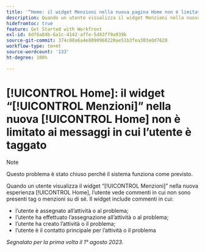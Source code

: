 ```yaml
---
title: '“Home: il widget Menzioni nella nuova pagina Home non è limitato ai messaggi in cui l’utente viene taggato.”'
description: Quando un utente visualizza il widget Menzioni nella nuova esperienza Home, l’utente vede commenti in cui non sono presenti tag o menzioni su di sé.
hidefromtoc: true
feature: Get Started with Workfront
exl-id: 8df8a84b-6a1c-4142-affe-5d83ff9a939b
source-git-commit: 374c88a6a4e8890968220ae51b3fea303e0d7628
workflow-type: tm+mt
source-wordcount: '133'
ht-degree: 100%

---
```


# [!UICONTROL Home]: il widget “[!UICONTROL Menzioni]” nella nuova [!UICONTROL Home] non è limitato ai messaggi in cui l’utente è taggato

<!--Requested article, won't fix-->

>[!NOTE]
>
>Questo problema è stato chiuso perché il sistema funziona come previsto.

Quando un utente visualizza il widget “[!UICONTROL Menzioni]” nella nuova esperienza [!UICONTROL Home], l’utente vede commenti in cui non sono presenti tag o menzioni su di sé. Il widget include commenti in cui:

* l’utente è assegnato all’attività o al problema;
* l’utente ha effettuato l’assegnazione all’attività o al problema;
* l’utente ha creato l’attività o il problema;
* l’utente è il contatto principale per l’attività o il problema

_Segnalato per la prima volta il 1° agosto 2023._

